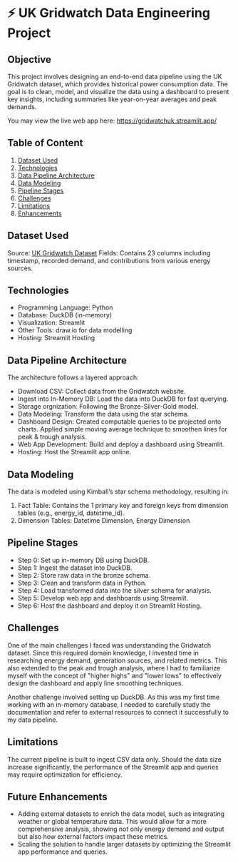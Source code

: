 # ⚡️ UK Gridwatch Data Engineering Project 

## Objective
This project involves designing an end-to-end data pipeline using the UK Gridwatch dataset, which provides historical power consumption data. The goal is to clean, model, and visualize the data using a dashboard to present key insights, including summaries like year-on-year averages and peak demands.

You may view the live web app here: https://gridwatchuk.streamlit.app/

## Table of Content
1. [Dataset Used](#dataset-used)
2. [Technologies](#technologies)
3. [Data Pipeline Architecture](#data-pipeline-architecture)
4. [Data Modeling](#data-modelling)
5. [Pipeline Stages](#pipeline-stages)
6. [Challenges](#challenges)
7. [Limitations](#limitations)
8. [Enhancements](#Enhancements)

## Dataset Used
Source: [UK Gridwatch Dataset](https://www.gridwatch.templar.co.uk/)
Fields: Contains 23 columns including timestamp, recorded demand, and contributions from various energy sources.

## Technologies
- Programming Language: Python
- Database: DuckDB (in-memory)
- Visualization: Streamlit
- Other Tools: draw.io for data modelling
- Hosting: Streamlit Hosting

## Data Pipeline Architecture
The architecture follows a layered approach:

- Download CSV: Collect data from the Gridwatch website.
- Ingest into In-Memory DB: Load the data into DuckDB for fast querying.
- Storage orgnization: Following the Bronze-Silver-Gold model.
- Data Modeling: Transform the data using the star schema.
- Dashboard Design: Created computable queries to be projected onto charts. Applied simple moving average technique to smoothen lines for peak & trough analysis.
- Web App Development: Build and deploy a dashboard using Streamlit.
- Hosting: Host the Streamlit app online.


## Data Modeling
The data is modeled using Kimball’s star schema methodology, resulting in:

1. Fact Table: Contains the 1 primary key and foreign keys from dimension tables (e.g., energy_id, datetime_id).
2. Dimension Tables: Datetime Dimension, Energy Dimension

## Pipeline Stages
- Step 0: Set up in-memory DB using DuckDB.
- Step 1: Ingest the dataset into DuckDB.
- Step 2: Store raw data in the bronze schema.
- Step 3: Clean and transform data in Python.
- Step 4: Load transformed data into the silver schema for analysis.
- Step 5: Develop web app and dashboards using Streamlit.
- Step 6: Host the dashboard and deploy it on Streamlit Hosting.

## Challenges
One of the main challenges I faced was understanding the Gridwatch dataset. Since this required domain knowledge, I invested time in researching energy demand, generation sources, and related metrics. This also extended to the peak and trough analysis, where I had to familiarize myself with the concept of "higher highs" and "lower lows" to effectively design the dashboard and apply line smoothing techniques.

Another challenge involved setting up DuckDB. As this was my first time working with an in-memory database, I needed to carefully study the documentation and refer to external resources to connect it successfully to my data pipeline.

## Limitations
The current pipeline is built to ingest CSV data only. Should the data size increase significantly, the performance of the Streamlit app and queries may require optimization for efficiency.

## Future Enhancements
- Adding external datasets to enrich the data model, such as integrating weather or global temperature data. This would allow for a more comprehensive analysis, showing not only energy demand and output but also how external factors impact these metrics.
- Scaling the solution to handle larger datasets by optimizing the Streamlit app performance and queries.

